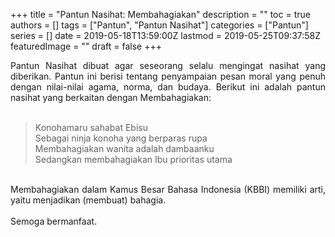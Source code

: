 +++
title = "Pantun Nasihat: Membahagiakan"
description = ""
toc = true
authors = []
tags = ["Pantun", "Pantun Nasihat"]
categories = ["Pantun"]
series = []
date = 2019-05-18T13:59:00Z
lastmod = 2019-05-25T09:37:58Z
featuredImage = ""
draft = false
+++

<div style="text-align: justify;">Pantun Nasihat dibuat agar seseorang selalu mengingat nasihat yang diberikan. Pantun ini berisi tentang penyampaian pesan moral yang penuh dengan nilai-nilai agama, norma, dan budaya. Berikut ini adalah pantun nasihat yang berkaitan dengan Membahagiakan:<br /><br />
<blockquote class="tr_bq"><div style="text-align: left;">Konohamaru sahabat Ebisu<br />Sebagai ninja konoha yang berparas rupa<br />Membahagiakan wanita adalah dambaanku<br />Sedangkan membahagiakan Ibu prioritas utama</blockquote><br />
Membahagiakan dalam Kamus Besar Bahasa Indonesia (KBBI) memiliki arti, yaitu menjadikan (membuat) bahagia.<br /><br />
Semoga bermanfaat.</div>

